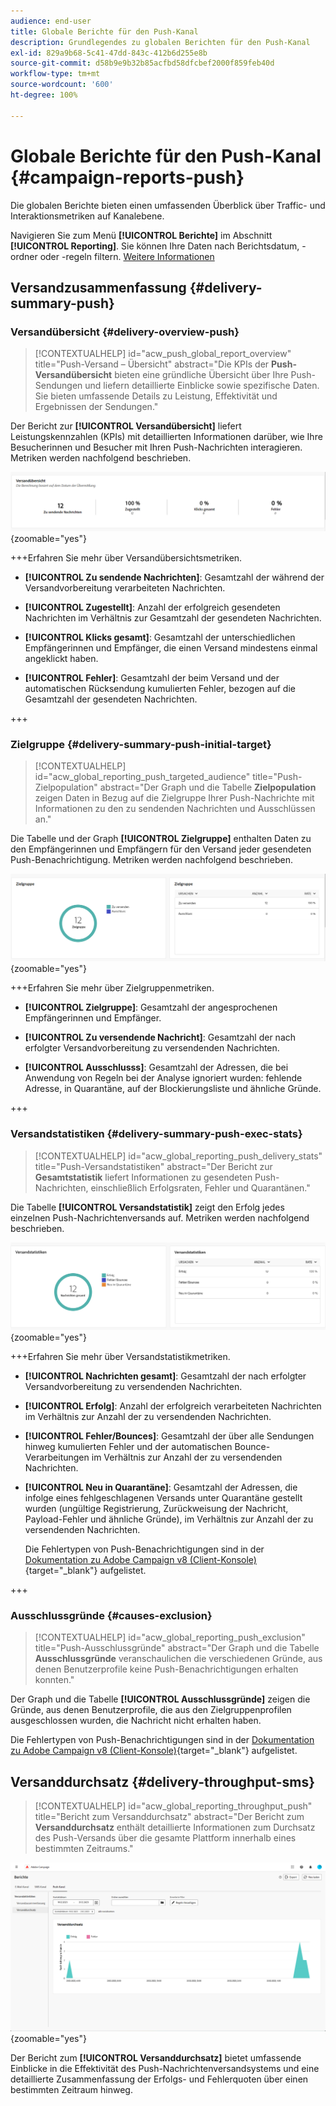 ```yaml
---
audience: end-user
title: Globale Berichte für den Push-Kanal
description: Grundlegendes zu globalen Berichten für den Push-Kanal
exl-id: 829a9b68-5c41-47dd-843c-412b6d255e8b
source-git-commit: d58b9e9b32b85acfbd58dfcbef2000f859feb40d
workflow-type: tm+mt
source-wordcount: '600'
ht-degree: 100%

---
```


# Globale Berichte für den Push-Kanal {#campaign-reports-push}

Die globalen Berichte bieten einen umfassenden Überblick über Traffic- und Interaktionsmetriken auf Kanalebene.

Navigieren Sie zum Menü **[!UICONTROL Berichte]** im Abschnitt **[!UICONTROL Reporting]**. Sie können Ihre Daten nach Berichtsdatum, -ordner oder -regeln filtern. [Weitere Informationen](global-reports.md)

## Versandzusammenfassung {#delivery-summary-push}

### Versandübersicht {#delivery-overview-push}

>[!CONTEXTUALHELP]
>id="acw_push_global_report_overview"
>title="Push-Versand – Übersicht"
>abstract="Die KPIs der **Push-Versandübersicht** bieten eine gründliche Übersicht über Ihre Push-Sendungen und liefern detaillierte Einblicke sowie spezifische Daten. Sie bieten umfassende Details zu Leistung, Effektivität und Ergebnissen der Sendungen."

Der Bericht zur **[!UICONTROL Versandübersicht]** liefert Leistungskennzahlen (KPIs) mit detaillierten Informationen darüber, wie Ihre Besucherinnen und Besucher mit Ihren Push-Nachrichten interagieren. Metriken werden nachfolgend beschrieben.

![Versandübersichtsmetriken mit KPIs in Bezug auf die Leistung von Push-Benachrichtigungen.](assets/global_report_push_delivery_overview.png){zoomable="yes"}

+++Erfahren Sie mehr über Versandübersichtsmetriken.

* **[!UICONTROL Zu sendende Nachrichten]**: Gesamtzahl der während der Versandvorbereitung verarbeiteten Nachrichten.

* **[!UICONTROL Zugestellt]**: Anzahl der erfolgreich gesendeten Nachrichten im Verhältnis zur Gesamtzahl der gesendeten Nachrichten.

* **[!UICONTROL Klicks gesamt]**: Gesamtzahl der unterschiedlichen Empfängerinnen und Empfänger, die einen Versand mindestens einmal angeklickt haben.

* **[!UICONTROL Fehler]**: Gesamtzahl der beim Versand und der automatischen Rücksendung kumulierten Fehler, bezogen auf die Gesamtzahl der gesendeten Nachrichten.

+++

### Zielgruppe {#delivery-summary-push-initial-target}

>[!CONTEXTUALHELP]
>id="acw_global_reporting_push_targeted_audience"
>title="Push-Zielpopulation"
>abstract="Der Graph und die Tabelle **Zielpopulation** zeigen Daten in Bezug auf die Zielgruppe Ihrer Push-Nachrichte mit Informationen zu den zu sendenden Nachrichten und Ausschlüssen an."

Die Tabelle und der Graph **[!UICONTROL Zielgruppe]** enthalten Daten zu den Empfängerinnen und Empfängern für den Versand jeder gesendeten Push-Benachrichtigung. Metriken werden nachfolgend beschrieben.

![Zielgruppen-Metriken, die Daten zu Empfängerinnen und Empfängern sowie Ausschlüssen für Push-Benachrichtigungen anzeigen.](assets/global_report_push_targeted_audience.png){zoomable="yes"}

+++Erfahren Sie mehr über Zielgruppenmetriken.

* **[!UICONTROL Zielgruppe]**: Gesamtzahl der angesprochenen Empfängerinnen und Empfänger.

* **[!UICONTROL Zu versendende Nachricht]**: Gesamtzahl der nach erfolgter Versandvorbereitung zu versendenden Nachrichten.

* **[!UICONTROL Ausschlusss]**: Gesamtzahl der Adressen, die bei Anwendung von Regeln bei der Analyse ignoriert wurden: fehlende Adresse, in Quarantäne, auf der Blockierungsliste und ähnliche Gründe.

+++

### Versandstatistiken {#delivery-summary-push-exec-stats}

>[!CONTEXTUALHELP]
>id="acw_global_reporting_push_delivery_stats"
>title="Push-Versandstatistiken"
>abstract="Der Bericht zur **Gesamtstatistik** liefert Informationen zu gesendeten Push-Nachrichten, einschließlich Erfolgsraten, Fehler und Quarantänen."

Die Tabelle **[!UICONTROL Versandstatistik]** zeigt den Erfolg jedes einzelnen Push-Nachrichtenversands auf. Metriken werden nachfolgend beschrieben.

![Versandstatistik-Metriken, die Erfolgsraten, Fehler und Quarantänen für Push-Benachrichtigungen anzeigen.](assets/global_report_push_delivery_statistics.png){zoomable="yes"}

+++Erfahren Sie mehr über Versandstatistikmetriken.

* **[!UICONTROL Nachrichten gesamt]**: Gesamtzahl der nach erfolgter Versandvorbereitung zu versendenden Nachrichten.

* **[!UICONTROL Erfolg]**: Anzahl der erfolgreich verarbeiteten Nachrichten im Verhältnis zur Anzahl der zu versendenden Nachrichten.

* **[!UICONTROL Fehler/Bounces]**: Gesamtzahl der über alle Sendungen hinweg kumulierten Fehler und der automatischen Bounce-Verarbeitungen im Verhältnis zur Anzahl der zu versendenden Nachrichten.

* **[!UICONTROL Neu in Quarantäne]**: Gesamtzahl der Adressen, die infolge eines fehlgeschlagenen Versands unter Quarantäne gestellt wurden (ungültige Registrierung, Zurückweisung der Nachricht, Payload-Fehler und ähnliche Gründe), im Verhältnis zur Anzahl der zu versendenden Nachrichten.

  Die Fehlertypen von Push-Benachrichtigungen sind in der [Dokumentation zu Adobe Campaign v8 (Client-Konsole)](https://experienceleague.adobe.com/docs/campaign/campaign-v8/send/failures/delivery-failures.html?lang=de#push-error-types){target="_blank"} aufgelistet.

+++

### Ausschlussgründe {#causes-exclusion}

>[!CONTEXTUALHELP]
>id="acw_global_reporting_push_exclusion"
>title="Push-Ausschlussgründe"
>abstract="Der Graph und die Tabelle **Ausschlussgründe** veranschaulichen die verschiedenen Gründe, aus denen Benutzerprofile keine Push-Benachrichtigungen erhalten konnten."

Der Graph und die Tabelle **[!UICONTROL Ausschlussgründe]** zeigen die Gründe, aus denen Benutzerprofile, die aus den Zielgruppenprofilen ausgeschlossen wurden, die Nachricht nicht erhalten haben.

Die Fehlertypen von Push-Benachrichtigungen sind in der [Dokumentation zu Adobe Campaign v8 (Client-Konsole)](https://experienceleague.adobe.com/docs/campaign/campaign-v8/send/failures/delivery-failures.html?lang=de#push-error-types){target="_blank"} aufgelistet.

## Versanddurchsatz {#delivery-throughput-sms}

>[!CONTEXTUALHELP]
>id="acw_global_reporting_throughput_push"
>title="Bericht zum Versanddurchsatz"
>abstract="Der Bericht zum **Versanddurchsatz** enthält detaillierte Informationen zum Durchsatz des Push-Versands über die gesamte Plattform innerhalb eines bestimmten Zeitraums."

![Versanddurchsatz-Metriken, die Erfolgs- und Fehlerraten für Push-Benachrichtigungen über einen bestimmten Zeitraum anzeigen.](assets/global_report_push_delivery_throughput.png){zoomable="yes"}

Der Bericht zum **[!UICONTROL Versanddurchsatz]** bietet umfassende Einblicke in die Effektivität des Push-Nachrichtenversandsystems und eine detaillierte Zusammenfassung der Erfolgs- und Fehlerquoten über einen bestimmten Zeitraum hinweg.